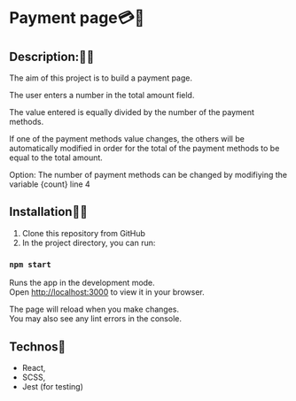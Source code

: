 # Payment page:credit_card::money_with_wings:

## Description::woman_teacher:

The aim of this project is to build a payment page.

The user enters a number in the total amount field.

The value entered is equally divided by the number of the payment methods.

If one of the payment methods value changes, the others will be automatically modified in order for the total of the payment methods to be equal to the total amount.

Option:
The number of payment methods can be changed by modifiying the variable {count} line 4

## Installation:man_mechanic:

1. Clone this repository from GitHub
2. In the project directory, you can run:

### `npm start`

Runs the app in the development mode.\
Open [http://localhost:3000](http://localhost:3000) to view it in your browser.

The page will reload when you make changes.\
You may also see any lint errors in the console.

## Technos:hammer:

- React,
- SCSS,
- Jest (for testing)
